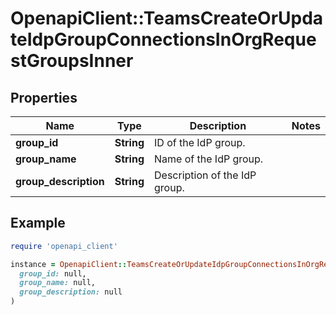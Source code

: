 # OpenapiClient::TeamsCreateOrUpdateIdpGroupConnectionsInOrgRequestGroupsInner

## Properties

| Name | Type | Description | Notes |
| ---- | ---- | ----------- | ----- |
| **group_id** | **String** | ID of the IdP group. |  |
| **group_name** | **String** | Name of the IdP group. |  |
| **group_description** | **String** | Description of the IdP group. |  |

## Example

```ruby
require 'openapi_client'

instance = OpenapiClient::TeamsCreateOrUpdateIdpGroupConnectionsInOrgRequestGroupsInner.new(
  group_id: null,
  group_name: null,
  group_description: null
)
```

